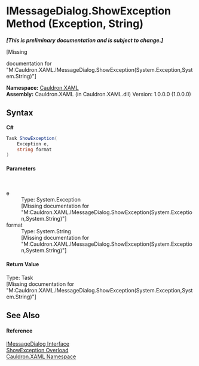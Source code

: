 # IMessageDialog.ShowException Method (Exception, String)
 _**\[This is preliminary documentation and is subject to change.\]**_

\[Missing <summary> documentation for "M:Cauldron.XAML.IMessageDialog.ShowException(System.Exception,System.String)"\]

**Namespace:**&nbsp;<a href="N_Cauldron_XAML">Cauldron.XAML</a><br />**Assembly:**&nbsp;Cauldron.XAML (in Cauldron.XAML.dll) Version: 1.0.0.0 (1.0.0.0)

## Syntax

**C#**<br />
``` C#
Task ShowException(
	Exception e,
	string format
)
```


#### Parameters
&nbsp;<dl><dt>e</dt><dd>Type: System.Exception<br />\[Missing <param name="e"/> documentation for "M:Cauldron.XAML.IMessageDialog.ShowException(System.Exception,System.String)"\]</dd><dt>format</dt><dd>Type: System.String<br />\[Missing <param name="format"/> documentation for "M:Cauldron.XAML.IMessageDialog.ShowException(System.Exception,System.String)"\]</dd></dl>

#### Return Value
Type: Task<br />\[Missing <returns> documentation for "M:Cauldron.XAML.IMessageDialog.ShowException(System.Exception,System.String)"\]

## See Also


#### Reference
<a href="T_Cauldron_XAML_IMessageDialog">IMessageDialog Interface</a><br /><a href="Overload_Cauldron_XAML_IMessageDialog_ShowException">ShowException Overload</a><br /><a href="N_Cauldron_XAML">Cauldron.XAML Namespace</a><br />